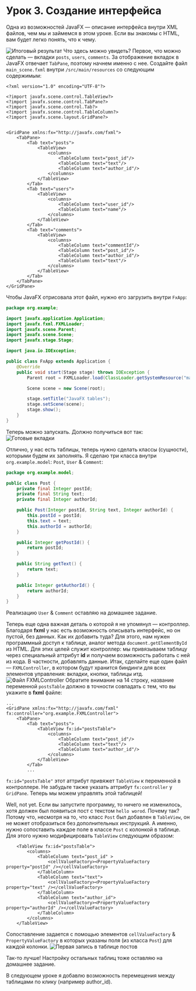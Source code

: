 # Урок 3. Создание интерфейса

Одна из возможностей JavaFX — описание интерфейса внутри XML файлов, чем мы и займемся в этом уроке.
Если вы знакомы с HTML, вам будет легко понять, что к чему. 

![Итоговый результат](../final-app.png)
Что здесь можно увидеть? Первое, что можно сделать — вкладки `posts`, `users`, `comments`. 
За отображение вкладок в JavaFX отвечает `TabPane`, поэтому начнем именно с нее.
Создайте файл `main_scene.fxml` внутри `/src/main/resources` со следующим содержимым:
```xhtml
<?xml version="1.0" encoding="UTF-8"?>

<?import javafx.scene.control.TableView?>
<?import javafx.scene.control.TabPane?>
<?import javafx.scene.control.Tab?>
<?import javafx.scene.control.TableColumn?>
<?import javafx.scene.layout.GridPane?>


<GridPane xmlns:fx="http://javafx.com/fxml">
    <TabPane>
        <Tab text="posts">
            <TableView>
                <columns>
                    <TableColumn text="post_id"/>
                    <TableColumn text="text"/>
                    <TableColumn text="author_id"/>
                </columns>
            </TableView>
        </Tab>
        <Tab text="users">
            <TableView>
                <columns>
                    <TableColumn text="user_id"/>
                    <TableColumn text="name"/>
                </columns>
            </TableView>
        </Tab>
        <Tab text="comments">
            <TableView>
                <columns>
                    <TableColumn text="commentId"/>
                    <TableColumn text="post_id"/>
                    <TableColumn text="author_id"/>
                    <TableColumn text="text"/>
                </columns>
            </TableView>
        </Tab>
    </TabPane>
</GridPane>
```
Чтобы JavaFX отрисовала этот файл, нужно его загрузить внутри `FxApp`:
```java
package org.example;

import javafx.application.Application;
import javafx.fxml.FXMLLoader;
import javafx.scene.Parent;
import javafx.scene.Scene;
import javafx.stage.Stage;

import java.io.IOException;

public class FxApp extends Application {
    @Override
    public void start(Stage stage) throws IOException {
        Parent root = FXMLLoader.load(ClassLoader.getSystemResource("main_scene.fxml")); //наш новый файл

        Scene scene = new Scene(root);

        stage.setTitle("JavaFX tables");
        stage.setScene(scene);
        stage.show();
    }
}
```
Теперь можно запускать. Должно получиться вот так:
![Готовые вкладки](./create-tabs.png)

Отлично, у нас есть таблицы, теперь нужно сделать классы (сущности), которыми будем их заполнять.
Я сделаю три класса внутри `org.example.model`: `Post`, `User` & `Comment`:
```java
package org.example.model;

public class Post {
    private final Integer postId;
    private final String text;
    private final Integer authorId;

    public Post(Integer postId, String text, Integer authorId) {
        this.postId = postId;
        this.text = text;
        this.authorId = authorId;
    }

    public Integer getPostId() {
        return postId;
    }

    public String getText() {
        return text;
    }

    public Integer getAuthorId() {
        return authorId;
    }
}
```
Реализацию `User` & `Comment` оставляю на домашнее задание.

Теперь еще одна важная деталь о которой я не упомянул — контроллер.
Благодаря **fxml** у нас есть возможность описывать интерфейс, но он пустой, без данных. Как их добавить туда?
Для этого, нам нужен программный доступ к таблице, аналог метода `document.getElementById` из HTML.
Для этих целей служит контроллер: мы привязываем таблицу через специальный аттрибут **id** и получаем возможность работать с ней из кода.
В частности, добавлять данные. Итак, сделайте еще один файл — `FXMLController`, в котором будут хранится биндинги для всех элементов управления: вкладки, кнопки, таблицы итд.
![Файл FXMLController](./create-fxml-controller.png)
Обратите внимание на 14 строку, название переменной `postsTable` должно в точности совпадать с тем, что вы укажите в **fxml** файле:
```xhtml
...
<GridPane xmlns:fx="http://javafx.com/fxml" fx:controller="org.example.FXMLController">
    <TabPane>
        <Tab text="posts">
            <TableView fx:id="postsTable">
                <columns>
                    <TableColumn text="post_id"/>
                    <TableColumn text="text"/>
                    <TableColumn text="author_id"/>
                </columns>
            </TableView>
        </Tab>
        ...
```
`fx:id="postsTable"` этот аттрибут привяжет `TableView` к переменной в контроллере.
Не забудьте также указать аттрибут `fx:controller` у `GridPane`.
Теперь мы можем управлять этой таблицей! 

Well, not yet.
Если вы запустите программу, то ничего не изменилось, хотя должен был появиться пост с текстом `hello worod`.
Почему так? Потому что, несмотря на то, что класс `Post` был добавлен в `TableView`, он не может отобразиться без дополнительных инструкций.
А именно, нужно сопоставить каждое поле в классе `Post` с колонкой в таблице.
Для этого нужно модифицировать `TableView` следующим образом:
```xhtml
    <TableView fx:id="postsTable">
        <columns>
            <TableColumn text="post_id" >
                <cellValueFactory><PropertyValueFactory property="postId" /></cellValueFactory>
            </TableColumn>
            <TableColumn text="text">
                <cellValueFactory><PropertyValueFactory property="text" /></cellValueFactory>
            </TableColumn>
            <TableColumn text="author_id">
                <cellValueFactory><PropertyValueFactory property="authorId" /></cellValueFactory>
            </TableColumn>
        </columns>
    </TableView>
```
Сопоставление задается с помощью элементов `cellValueFactory` & `PropertyValueFactory` в которых указаны поля (из класса `Post`) для каждой колонки.
![Первая запись в таблице постов](./write-first-row.png)

Так-то лучше! Настройку остальных таблиц тоже оставляю на домашнее задание. 

В следующем уроке я добавлю возможность перемещения между таблицами по клику (например author_id).